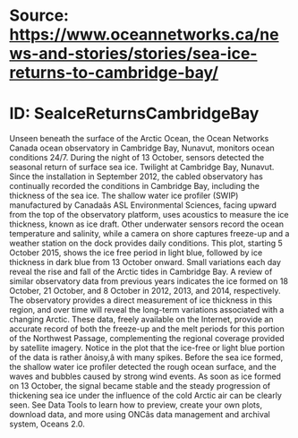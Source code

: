 # Source: https://www.oceannetworks.ca/news-and-stories/stories/sea-ice-returns-to-cambridge-bay/
# ID: SeaIceReturnsCambridgeBay

Unseen beneath the surface of the Arctic Ocean, the Ocean Networks Canada ocean observatory in Cambridge Bay, Nunavut, monitors ocean conditions 24/7. During the night of 13 October, sensors detected the seasonal return of surface sea ice.
Twilight at Cambridge Bay, Nunavut.
Since the installation in September 2012, the cabled observatory has continually recorded the conditions in Cambridge Bay, including the thickness of the sea ice. The shallow water ice profiler (SWIP) manufactured by Canadaâs ASL Environmental Sciences, facing upward from the top of the observatory platform, uses acoustics to measure the ice thickness, known as ice draft. Other underwater sensors record the ocean temperature and salinity, while a camera on shore captures freeze-up and a weather station on the dock provides daily conditions.
This plot, starting 5 October 2015, shows the ice free period in light blue, followed by ice thickness in dark blue from 13 October onward. Small variations each day reveal the rise and fall of the Arctic tides in Cambridge Bay.
A review of similar observatory data from previous years indicates the ice formed on 18 October, 21 October, and 8 October in 2012, 2013, and 2014, respectively.
The observatory provides a direct measurement of ice thickness in this region, and over time will reveal the long-term variations associated with a changing Arctic. These data, freely available on the Internet, provide an accurate record of both the freeze-up and the melt periods for this portion of the Northwest Passage, complementing the regional coverage provided by satellite imagery.
Notice in the plot that the ice-free or light blue portion of the data is rather ânoisy,â with many spikes. Before the sea ice formed, the shallow water ice profiler detected the rough ocean surface, and the waves and bubbles caused by strong wind events. As soon as ice formed on 13 October, the signal became stable and the steady progression of thickening sea ice under the influence of the cold Arctic air can be clearly seen.
See Data Tools to learn how to preview, create your own plots, download data, and more using ONCâs data management and archival system, Oceans 2.0.